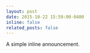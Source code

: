 ```yaml
---
layout: post
date: 2015-10-22 15:59:00-0400
inline: false
related_posts: false
---
```


A simple inline announcement.
